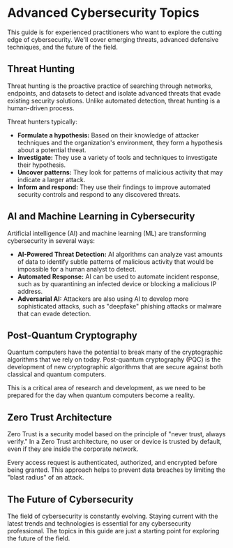 # Advanced Cybersecurity Topics

This guide is for experienced practitioners who want to explore the cutting edge of cybersecurity. We'll cover emerging threats, advanced defensive techniques, and the future of the field.

## Threat Hunting

Threat hunting is the proactive practice of searching through networks, endpoints, and datasets to detect and isolate advanced threats that evade existing security solutions. Unlike automated detection, threat hunting is a human-driven process.

Threat hunters typically:

*   **Formulate a hypothesis:** Based on their knowledge of attacker techniques and the organization's environment, they form a hypothesis about a potential threat.
*   **Investigate:** They use a variety of tools and techniques to investigate their hypothesis.
*   **Uncover patterns:** They look for patterns of malicious activity that may indicate a larger attack.
*   **Inform and respond:** They use their findings to improve automated security controls and respond to any discovered threats.

## AI and Machine Learning in Cybersecurity

Artificial intelligence (AI) and machine learning (ML) are transforming cybersecurity in several ways:

*   **AI-Powered Threat Detection:** AI algorithms can analyze vast amounts of data to identify subtle patterns of malicious activity that would be impossible for a human analyst to detect.
*   **Automated Response:** AI can be used to automate incident response, such as by quarantining an infected device or blocking a malicious IP address.
*   **Adversarial AI:** Attackers are also using AI to develop more sophisticated attacks, such as "deepfake" phishing attacks or malware that can evade detection.

## Post-Quantum Cryptography

Quantum computers have the potential to break many of the cryptographic algorithms that we rely on today. Post-quantum cryptography (PQC) is the development of new cryptographic algorithms that are secure against both classical and quantum computers.

This is a critical area of research and development, as we need to be prepared for the day when quantum computers become a reality.

## Zero Trust Architecture

Zero Trust is a security model based on the principle of "never trust, always verify." In a Zero Trust architecture, no user or device is trusted by default, even if they are inside the corporate network.

Every access request is authenticated, authorized, and encrypted before being granted. This approach helps to prevent data breaches by limiting the "blast radius" of an attack.

## The Future of Cybersecurity

The field of cybersecurity is constantly evolving. Staying current with the latest trends and technologies is essential for any cybersecurity professional. The topics in this guide are just a starting point for exploring the future of the field.
